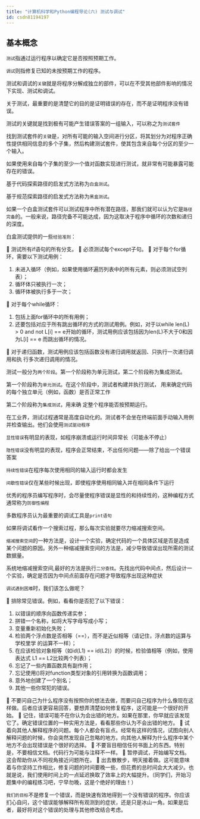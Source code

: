 ```yaml
---
title: "计算机科学和Python编程导论(六) 测试与调试"
id: csdn81194197
---
```


## 基本概念

`测试`指通过运行程序以确定它是否按照预期工作。

`调试`则指修复已知的未按预期工作的程序。

测试和调试的`关键`就是将程序分解成独立的部件，可以在不受其他部件影响的情况下实现、测试和调试。

关于测试，最重要的是清楚它的目的是证明错误的存在，而不是证明程序没有错误。

测试的关键就是找到极有可能产生错误答案的一组输入，可以称之为`测试套件`

找到测试套件的`关键`是，对所有可能的输入空间进行分区，将其划分为对程序正确性提供相同信息的多个子集，然后构建测试套件，使其包含来自每个分区的至少一个输入。

如果使用来自每个子集的至少一个值对函数实现进行测试，就非常有可能暴露可能存在的错误。

基于代码探索路径的启发式方法称为`白盒测试`。

基于规范探索路径的启发式方法称为`黑盒测试`。

如果一个白盒测试套件可以测试程序中所有潜在路径，那我们就可以认为它是`路径完备`的。一般来说，路径完备不可能达成，因为这取决于程序中循环的次数和递归的深度。

白盒测试提供的一些`经验准则`：

 测试所有if语句的所有分支。
 必须测试每个except子句。
 对于每个for循环，需要以下测试用例：

1.  未进入循环（例如，如果使用循环遍历列表中的所有元素，则必须测试空列表）；
2.  循环体只被执行一次；
3.  循环体被执行多于一次；

 对于每个while循环：

1.  包括上面for循环中的所有用例；
2.  还要包括对应于所有跳出循环的方式的测试用例。例如，对于以while len(L) > 0 and
    not L[i] == e开始的循环，测试用例应该包括因为len(L)不大于0和因为L[i] == e
    而跳出循环的情况。

 对于递归函数，测试用例应该包括函数没有递归调用就返回、只执行一次递归调用和执
行多次递归调用的情况。

测试一般分为`两个阶段`。第一个阶段称为单元测试，第二个阶段称为集成测试。

第一个阶段称为`单元测试`。在这个阶段中，测试者构建并执行测试，
用来确定代码的每个独立单元（例如，函数）是否正常工作

第二个阶段称为`集成测试`，用来确
定整个程序能否按预期运行。

在工业界，测试过程通常是高度自动化的。测试者不会坐在终端前面手动输入用例并检查输出。他们会使用`测试驱动程序`

`显性错误`有明显的表现，如程序崩溃或运行时间异常长（可能永不停止）

`隐性错误`没有明显的表现，程序会正常结束，不出任何问题——除了给出一个错误答案

`持续性错误`在程序每次使用相同的输入运行时都会发生

`间歇性错误`仅在某些时候出现，即使程序使用相同输入并在相同条件下运行

优秀的程序员编写程序时，会尽量使程序错误是显性的和持续性的，这种编程方式通常称为`防御性编程`

多数程序员认为最重要的调试工具是`print语句`

如果将调试看作一个搜索过程，那么每次实验就要尽力缩减搜索空间。

`缩减搜索空间`的一种方法是，设计一个实验，确定代码的一个具体区域是否是造成某个问题的原因。另外一种缩减搜索空间的方法是，减少导致错误出现所需的测试数据量。

系统地缩减搜索空间,最好的方法是执行`二分查找`。先找出代码中间点，然后设计一个实验，确定是否因为中间点前面存在问题才导致程序出现这种症状

`调试遇到困难`时，我们该怎么做呢？

 排除常见错误。例如，看看你是否犯了以下错误：

1.  以错误的顺序向函数传递实参；
2.  拼错一个名称，如将大写字母写成小写；
3.  变量重新初始化失败；
4.  检验两个浮点数是否相等（==），而不是近似相等（请记住，浮点数的运算与学校里学
    的运算不一样）；
5.  在应该检验对象相等（如id(L1) == id(L2)）的时候，检验值相等（例如，使用表达式 L1 == L2比较两个列表）；
6.  忘记了一些内置函数具有副作用；
7.  忘记使用()将对function类型对象的引用转换为函数调用；
8.  意外地创建了一个别名；
9.  其他一些你常犯的错误。

 不要问自己为什么程序没有按照你的想法去做，而要问自己程序为什么像现在这样做。后者应该更容易回答，要想弄清楚如何修复程序，这可能是一个很好的开始。
 记住，错误可能不在你认为会出错的地方。如果在那里，你早就应该发现它了。确定错误位置的一种实用方法是，看看那些你认为不会出错的地方。
 试着向其他人解释程序的问题。每个人都会有盲点。经常有这样的情况，试图向别人解释问题的时候，你会突然发现自己忽略的地方。向其他人解释为什么程序中某个地方不会出现错误是个很好的选择。
 不要盲目相信任何书面上的东西。特别是，不要相信文档。代码行为可能与注释不一样。
 暂停调试，开始编写文档。这会帮助你从不同视角接近问题所在。
 出去散散步，明天接着做。这可能意味着与你坚持工作相比，修复问题的时间要晚一些，但花费的总时间会大大减少。也就是说，我们使用时间上的一点延迟换取了效率上的大幅提升。（同学们，开始习题集中的编程练习吧，宁早勿晚，这是个绝好的理由！）

`我们的目标`不是修复一个错误，而是快速有效地得到一个没有错误的程序。你应该扪心自问，这个错误能够解释所有观测到的症状，还是只是冰山一角。如果是后者，最好将对这个错误的处理与其他修改结合考虑。